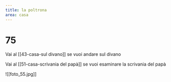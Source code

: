 ```yaml
---
title: la poltrona
area: casa
---
```

# 75

Vai al [[43-casa-sul divano]] se vuoi andare sul divano

Vai al [[51-casa-scrivania del papà]] se vuoi esaminare la scrivania del papà

![[foto_55.jpg]]